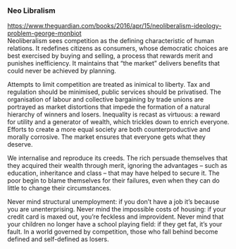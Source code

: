 
### Neo Libralism
https://www.theguardian.com/books/2016/apr/15/neoliberalism-ideology-problem-george-monbiot   
Neoliberalism sees competition as the defining characteristic of human relations. It redefines citizens as consumers, whose democratic choices are best exercised by buying and selling, a process that rewards merit and punishes inefficiency. It maintains that “the market” delivers benefits that could never be achieved by planning.  

Attempts to limit competition are treated as inimical to liberty. Tax and regulation should be minimised, public services should be privatised. The organisation of labour and collective bargaining by trade unions are portrayed as market distortions that impede the formation of a natural hierarchy of winners and losers. Inequality is recast as virtuous: a reward for utility and a generator of wealth, which trickles down to enrich everyone. Efforts to create a more equal society are both counterproductive and morally corrosive. The market ensures that everyone gets what they deserve.  

We internalise and reproduce its creeds. The rich persuade themselves that they acquired their wealth through merit, ignoring the advantages – such as education, inheritance and class – that may have helped to secure it. The poor begin to blame themselves for their failures, even when they can do little to change their circumstances.  

Never mind structural unemployment: if you don’t have a job it’s because you are unenterprising. Never mind the impossible costs of housing: if your credit card is maxed out, you’re feckless and improvident. Never mind that your children no longer have a school playing field: if they get fat, it’s your fault. In a world governed by competition, those who fall behind become defined and self-defined as losers.  
